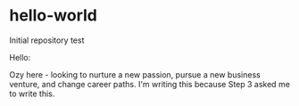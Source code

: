 # hello-world
Initial repository test

Hello:

Ozy here - looking to nurture a new passion, pursue a new business venture, and change career paths. 
I'm writing this because Step 3 asked me to write this.
